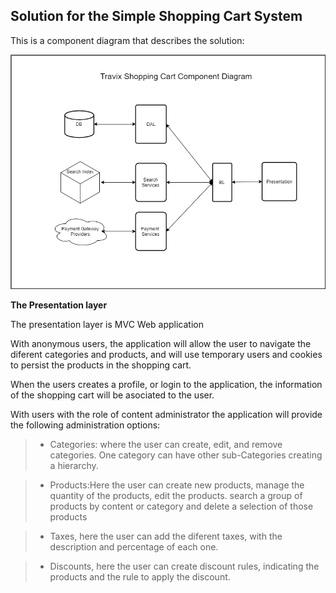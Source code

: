 ## Solution for the Simple Shopping Cart System

This is a component diagram that describes the solution:

![Component Diagram](https://github.com/RubenTejada/tech-test/blob/master/ShoppingCartComponents.png)

**The Presentation layer**

The presentation layer is MVC Web application

With anonymous users, the application will allow the user to navigate the diferent categories and products, and will use temporary users and cookies to persist the products in the shopping cart. 

When the users creates a profile, or login to the application, the information of the shopping cart will be asociated to the user.

With users with the role of content administrator the application will provide the following administration options:
  
>- Categories: where the user can create, edit, and remove  categories. One category can have other sub-Categories creating a hierarchy.
  
>- Products:Here the user can create new products, manage the quantity of the products, edit the products. search a group of products by content or category and delete a selection of those products
  
>- Taxes, here the user can add the diferent taxes, with the description and percentage of each one.
  
>- Discounts, here the user can create discount rules, indicating the products and the rule to apply the discount.
  
















